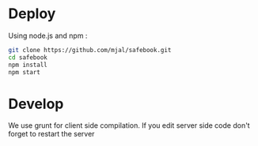 # Deploy

Using node.js and npm :

```sh
git clone https://github.com/mjal/safebook.git
cd safebook
npm install
npm start
```

# Develop

We use grunt for client side compilation.
If you edit server side code don't forget to restart the server
